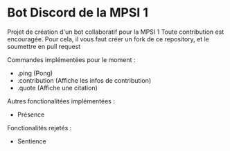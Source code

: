 # Bot Discord de la MPSI 1

Projet de création d'un bot collaboratif pour la MPSI 1
Toute contribution est encouragée.
Pour cela, il vous faut créer un fork de ce repository, et le soumettre en pull request


Commandes implémentées pour le moment :
 - .ping (Pong)
 - .contribution (Affiche les infos de contribution)
 - .quote (Affiche une citation)


Autres fonctionalitées implémentées :
 - Présence


Fonctionalités rejetés :
 - Sentience